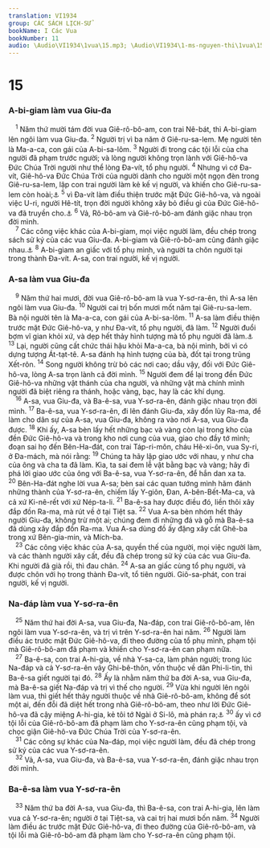 ```yaml
---
translation: VI1934
group: CÁC SÁCH LỊCH-SỬ
bookName: I Các Vua 
bookNumber: 11
audio: \Audio\VI1934\1vua\15.mp3; \Audio\VI1934\1-ms-nguyen-thi\1vua\15.mp3
---
```


<div class="title"><h1>15</h1><h3>A-bi-giam làm vua Giu-đa</h3></div>
<span class="verse 1vua_15_1"> <sup>1</sup> Năm thứ mười tám đời vua Giê-rô-bô-am, con trai Nê-bát, thì A-bi-giam lên ngôi làm vua Giu-đa. </span>
<span class="verse 1vua_15_2"><sup>2</sup> Người trị vì ba năm ở Giê-ru-sa-lem. Mẹ người tên là Ma-a-ca, con gái của A-bi-sa-lôm. </span>
<span class="verse 1vua_15_3"><sup>3</sup> Người đi trong các tội lỗi của cha người đã phạm trước người; và lòng người không trọn lành với Giê-hô-va Đức Chúa Trời người như thể lòng Đa-vít, tổ phụ người. </span>
<span class="verse 1vua_15_4"><sup>4</sup> Nhưng vì cớ Đa-vít, Giê-hô-va Đức Chúa Trời của người dành cho người một ngọn đèn trong Giê-ru-sa-lem, lập con trai người làm kẻ kế vị người, và khiến cho Giê-ru-sa-lem còn hoài;<a data-toggle="tooltip" data-placement="bottom" title="1Vua 11:36">⚓</a></span>
<span class="verse 1vua_15_5"><sup>5</sup> vì Đa-vít làm điều thiện trước mặt Đức Giê-hô-va, và ngoài việc U-ri, người Hê-tít, trọn đời người không xây bỏ điều gì của Đức Giê-hô-va đã truyền cho.<a data-toggle="tooltip" data-placement="bottom" title="2Sa 11:1-27">⚓</a></span>
<span class="verse 1vua_15_6"><sup>6</sup> Vả, Rô-bô-am và Giê-rô-bô-am đánh giặc nhau trọn đời mình. <br/></span>
<span class="verse 1vua_15_7"> <sup>7</sup> Các công việc khác của A-bi-giam, mọi việc người làm, đều chép trong sách sử ký của các vua Giu-đa. A-bi-giam và Giê-rô-bô-am cũng đánh giặc nhau.<a data-toggle="tooltip" data-placement="bottom" title="2Su 13:3-21">⚓</a></span>
<span class="verse 1vua_15_8"><sup>8</sup> A-bi-giam an giấc với tổ phụ mình, và người ta chôn người tại trong thành Đa-vít. A-sa, con trai người, kế vị người. <br/></span>
<div class="title"><h3>A-sa làm vua Giu-đa</h3></div>
<span class="verse 1vua_15_9"> <sup>9</sup> Năm thứ hai mươi, đời vua Giê-rô-bô-am là vua Y-sơ-ra-ên, thì A-sa lên ngôi làm vua Giu-đa. </span>
<span class="verse 1vua_15_10"><sup>10</sup> Người cai trị bốn mươi mốt năm tại Giê-ru-sa-lem. Bà nội người tên là Ma-a-ca, con gái của A-bi-sa-lôm. </span>
<span class="verse 1vua_15_11"><sup>11</sup> A-sa làm điều thiện trước mặt Đức Giê-hô-va, y như Đa-vít, tổ phụ người, đã làm. </span>
<span class="verse 1vua_15_12"><sup>12</sup> Người đuổi bợm vĩ gian khỏi xứ, và dẹp hết thảy hình tượng mà tổ phụ người đã làm.<a data-toggle="tooltip" data-placement="bottom" title="2Su 15:8-15">⚓</a></span>
<span class="verse 1vua_15_13"><sup>13</sup> Lại, người cũng cất chức thái hậu khỏi Ma-a-ca, bà nội mình, bởi vì có dựng tượng Át-tạt-tê. A-sa đánh hạ hình tượng của bà, đốt tại trong trũng Xết-rôn. </span>
<span class="verse 1vua_15_14"><sup>14</sup> Song người không trừ bỏ các nơi cao; dầu vậy, đối với Đức Giê-hô-va, lòng A-sa trọn lành cả đời mình. </span>
<span class="verse 1vua_15_15"><sup>15</sup> Người đem để lại trong đền Đức Giê-hô-va những vật thánh của cha người, và những vật mà chính mình người đã biệt riêng ra thánh, hoặc vàng, bạc, hay là các khí dụng. <br/></span>
<span class="verse 1vua_15_16"> <sup>16</sup> A-sa, vua Giu-đa, và Ba-ê-sa, vua Y-sơ-ra-ên, đánh giặc nhau trọn đời mình. </span>
<span class="verse 1vua_15_17"><sup>17</sup> Ba-ê-sa, vua Y-sơ-ra-ên, đi lên đánh Giu-đa, xây đồn lũy Ra-ma, để làm cho dân sự của A-sa, vua Giu-đa, không ra vào nơi A-sa, vua Giu-đa được. </span>
<span class="verse 1vua_15_18"><sup>18</sup> Khi ấy, A-sa bèn lấy hết những bạc và vàng còn lại trong kho của đền Đức Giê-hô-va và trong kho nơi cung của vua, giao cho đầy tớ mình; đoạn sai họ đến Bên-Ha-đát, con trai Táp-ri-môn, cháu Hê-xi-ôn, vua Sy-ri, ở Đa-mách, mà nói rằng: </span>
<span class="verse 1vua_15_19"><sup>19</sup> Chúng ta hãy lập giao ước với nhau, y như cha của ông và cha ta đã làm. Kìa, ta sai đem lễ vật bằng bạc và vàng; hãy đi phá lời giao ước của ông với Ba-ê-sa, vua Y-sơ-ra-ên, để hắn dan xa ta. </span>
<span class="verse 1vua_15_20"><sup>20</sup> Bên-Ha-đát nghe lời vua A-sa; bèn sai các quan tướng mình hãm đánh những thành của Y-sơ-ra-ên, chiếm lấy Y-giôn, Đan, A-bên-Bết-Ma-ca, và cả xứ Ki-nê-rết với xứ Nép-ta-li. </span>
<span class="verse 1vua_15_21"><sup>21</sup> Ba-ê-sa hay được điều đó, liền thôi xây đắp đồn Ra-ma, mà rút về ở tại Tiệt sa. </span>
<span class="verse 1vua_15_22"><sup>22</sup> Vua A-sa bèn nhóm hết thảy người Giu-đa, không trừ một ai; chúng đem đi những đá và gỗ mà Ba-ê-sa đã dùng xây đắp đồn Ra-ma. Vua A-sa dùng đồ ấy đặng xây cất Ghê-ba trong xứ Bên-gia-min, và Mích-ba. <br/></span>
<span class="verse 1vua_15_23"> <sup>23</sup> Các công việc khác của A-sa, quyền thế của người, mọi việc người làm, và các thành người xây cất, đều đã chép trong sử ký của các vua Giu-đa. Khi người đã già rồi, thì đau chân. </span>
<span class="verse 1vua_15_24"><sup>24</sup> A-sa an giấc cùng tổ phụ người, và được chôn với họ trong thành Đa-vít, tổ tiên người. Giô-sa-phát, con trai người, kế vị người. <br/></span>
<div class="title"><h3>Na-đáp làm vua Y-sơ-ra-ên</h3></div>
<span class="verse 1vua_15_25"> <sup>25</sup> Năm thứ hai đời A-sa, vua Giu-đa, Na-đáp, con trai Giê-rô-bô-am, lên ngôi làm vua Y-sơ-ra-ên, và trị vì trên Y-sơ-ra-ên hai năm. </span>
<span class="verse 1vua_15_26"><sup>26</sup> Người làm điều ác trước mặt Đức Giê-hô-va, đi theo đường của tổ phụ mình, phạm tội mà Giê-rô-bô-am đã phạm và khiến cho Y-sơ-ra-ên can phạm nữa. <br/></span>
<span class="verse 1vua_15_27"> <sup>27</sup> Ba-ê-sa, con trai A-hi-gia, về nhà Y-sa-ca, làm phản người; trong lúc Na-đáp và cả Y-sơ-ra-ên vây Ghi-bê-thôn, vốn thuộc về dân Phi-li-tin, thì Ba-ê-sa giết người tại đó. </span>
<span class="verse 1vua_15_28"><sup>28</sup> Ấy là nhằm năm thứ ba đời A-sa, vua Giu-đa, mà Ba-ê-sa giết Na-đáp và trị vì thế cho người. </span>
<span class="verse 1vua_15_29"><sup>29</sup> Vừa khi người lên ngôi làm vua, thì giết hết thảy người thuộc về nhà Giê-rô-bô-am, không để sót một ai, đến đỗi đã diệt hết trong nhà Giê-rô-bô-am, theo như lời Đức Giê-hô-va đã cậy miệng A-hi-gia, kẻ tôi tớ Ngài ở Si-lô, mà phán ra;<a data-toggle="tooltip" data-placement="bottom" title="1Vua 14:10">⚓</a></span>
<span class="verse 1vua_15_30"><sup>30</sup> ấy vì cớ tội lỗi của Giê-rô-bô-am đã phạm làm cho Y-sơ-ra-ên cũng phạm tội, và chọc giận Giê-hô-va Đức Chúa Trời của Y-sơ-ra-ên. <br/></span>
<span class="verse 1vua_15_31"> <sup>31</sup> Các công sự khác của Na-đáp, mọi việc người làm, đều đã chép trong sử ký của các vua Y-sơ-ra-ên. <br/></span>
<span class="verse 1vua_15_32"> <sup>32</sup> Vả, A-sa, vua Giu-đa, và Ba-ê-sa, vua Y-sơ-ra-ên, đánh giặc nhau trọn đời mình. <br/></span>
<div class="title"><h3>Ba-ê-sa làm vua Y-sơ-ra-ên</h3></div>
<span class="verse 1vua_15_33"> <sup>33</sup> Năm thứ ba đời A-sa, vua Giu-đa, thì Ba-ê-sa, con trai A-hi-gia, lên làm vua cả Y-sơ-ra-ên; người ở tại Tiệt-sa, và cai trị hai mươi bốn năm. </span>
<span class="verse 1vua_15_34"><sup>34</sup> Người làm điều ác trước mặt Đức Giê-hô-va, đi theo đường của Giê-rô-bô-am, và tội lỗi mà Giê-rô-bô-am đã phạm làm cho Y-sơ-ra-ên cũng phạm tội. <br/></span>
